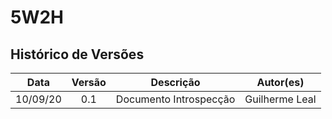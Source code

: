 # 5W2H

## Histórico de Versões

|   Data   | Versão |           Descrição           |             Autor(es)              |
|:--------:|:------:|:-----------------------------:|:----------------------------------:|
| 10/09/20 |  0.1   |    Documento Introspecção     |           Guilherme Leal|